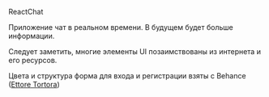 ReactChat

Приложение чат в реальном времени. В будущем будет больше информации.

Следует заметить, многие элементы UI позаимствованы из интернета и его ресурсов.
 
Цвета и структура форма для входа и регистрации взяты с Behance ([Ettore Tortora](https://www.behance.net/gallery/47701609/href)) 